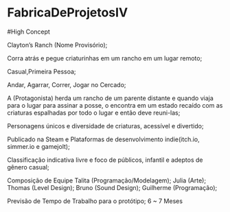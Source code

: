 # FabricaDeProjetosIV


#High Concept


Clayton’s Ranch (Nome Provisório);

Corra atrás e pegue criaturinhas em um rancho em um lugar remoto;

Casual,Primeira Pessoa;

Andar, Agarrar, Correr, Jogar no Cercado;

A (Protagonista) herda um rancho de um parente distante e quando viaja para o lugar para assinar a posse, o encontra em um estado recaído com as criaturas espalhadas por todo o lugar e então deve reuni-las;

Personagens únicos e diversidade de criaturas, acessível e divertido;

Publicado na Steam e Plataformas de desenvolvimento indie(itch.io, simmer.io e gamejolt);

Classificação indicativa livre e foco de públicos, infantil e adeptos de gênero casual;

Composição de Equipe
Talita (Programação/Modelagem);
Julia (Arte);
Thomas (Level Design);
Bruno (Sound Design);
Guilherme (Programação);

Previsão de Tempo de Trabalho para o protótipo;
6 ~ 7 Meses 

